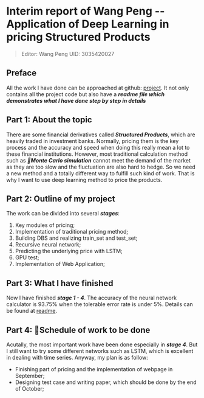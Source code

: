# Interim report of Wang Peng -- Application of Deep Learning in pricing Structured Products
> Editor: Wang Peng
UID: 3035420027

## Preface
All the work I have done can be approached at github:  [project](https://github.com/qiyexue777/pricing_structured_product). It not only contains all the project code but also have a ***readme file which demonstrates what I have done step by step in details***

## Part 1: About the topic
There are some financial derivatives called ***Structured Products***, which are heavily traded in investment banks. Normally, pricing them is the key process and the accuracy and speed when doing this really mean a lot to these financial institutions. However, most traditional calculation method such as ***Monte Carlo simulation*** cannot meet the demand of the market as they are too slow and the fluctuation are also hard to hedge. So we need a new method and a totally different way to fulfill such kind of work. That is why I want to use deep learning method to price the products.

## Part 2: Outline of my project
The work can be divided into several ***stages***:
1. Key modules of pricing;
2. Implementation of traditional pricing method;
3. Building DBS and realizing train_set and test_set;
4. Recursive neural network;
5. Predicting the underlying price with LSTM;
6. GPU test;
7. Implementation of Web Application;

## Part 3: What I have finished
Now I have finished ***stage 1 - 4***. The accuracy of the neural network calculator is 93.75% when the tolerable error rate is under 5%. Details can be found at [readme](https://github.com/qiyexue777/pricing_structured_product).

## Part 4: Schedule of work to be done
Acutally, the most important work have been done especially in ***stage 4***. But I still want to try some different networks such as LSTM, which is excellent in dealing with time series. Anyway, my plan is as follow:
- Finishing part of pricing and the implementation of webpage in September;
- Designing test case and writing paper, which should be done by the end of October;
